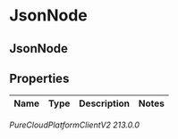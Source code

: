 # JsonNode

## JsonNode

## Properties

|Name | Type | Description | Notes|
|------------ | ------------- | ------------- | -------------|



_PureCloudPlatformClientV2 213.0.0_
